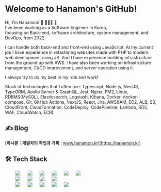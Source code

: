 # Welcome to Hanamon's GitHub!

Hi, I'm Hanamon! 👋 🧑🏻‍💻 🌳 <br>
I've been working as a Software Engineer in Korea, <br>
focusing on Back-end, software architecture, system management, and DevOps, from 2022.

I can handle both back-end and front-end using JavaScript.
At my current job I have experience in refactoring websites made with PHP to modern web development using JS.
And I have experience building infrastructure from the ground up with AWS.
I have also been working on infrastructure management, CI/CD improvement, and server operation using it.

I always try to do my best in my role and work!

Stack of technologies that I often use: Typescript, Node.js, NestJS, TypeORM, Apollo Server & GraphQL, Jest, Nginx, PM2, Linux, RDBMS(MySQL), Elasticsearch, Logstash, Kibana, Docker, docker-compose, Git, GitHub Actions, NextJS, React, Jira, AWS(IAM, EC2, ALB, S3, CloudFront, CloudFormation, CodeDeploy, CodePipeline, Lambda, RDS, WAF, CloudWatch, ECR)

## ✍️ Blog
[**하나몬** | **개발자의 작업과 기록** : www.hanamon.kr](https://hanamon.kr)

## 🛠 Tech Stack
<ul style="padding: none; list-style: none;">
  <li>
    <img src="http://img.shields.io/badge/-TypeScript-3073BF?style=for-the-badge&logo=TypeScript&logoColor=white"
       style="height: auto; margin-left: 10px; margin-right: 10px;"/>
    <img src="http://img.shields.io/badge/-Node.js-339933?style=for-the-badge&logo=Node.js&logoColor=white"
     style="height: auto; margin-left: 10px; margin-right: 10px;"/> 
    <img src="http://img.shields.io/badge/-NestJS-DA224B?style=for-the-badge&logo=NestJS&logoColor=white"
         style="height: auto; margin-left: 10px; margin-right: 10px;"/>
    <img src="http://img.shields.io/badge/-TypeORM-262627?style=for-the-badge&logo=Exercism&logoColor=white"
     style="height: auto; margin-left: 10px; margin-right: 10px;"/>
    <img src="http://img.shields.io/badge/-GraphQL-DD34A6?style=for-the-badge&logo=GraphQL&logoColor=white"
     style="height: auto; margin-left: 10px; margin-right: 10px;"/>
     <img src="http://img.shields.io/badge/-Jest-C21325?style=for-the-badge&logo=Jest&logoColor=white"
     style="height: auto; margin-left: 10px; margin-right: 10px;"/>
  </li>
  <li>
    <img src="http://img.shields.io/badge/-MySQL-4479A1?style=for-the-badge&logo=MySQL&logoColor=white"
     style="height: auto; margin-left: 10px; margin-right: 10px;"/>
    <img src="http://img.shields.io/badge/-Elasticsearch-38B6AB?style=for-the-badge&logo=Elasticsearch&logoColor=white"
     style="height: auto; margin-left: 10px; margin-right: 10px;"/>
    <img src="http://img.shields.io/badge/-Logstash-FEC512?style=for-the-badge&logo=Logstash&logoColor=black"
     style="height: auto; margin-left: 10px; margin-right: 10px;"/>
    <img src="http://img.shields.io/badge/-Kibana-F04E98?style=for-the-badge&logo=Kibana&logoColor=white"
     style="height: auto; margin-left: 10px; margin-right: 10px;"/>
  </li>
  <li>
    <img src="http://img.shields.io/badge/-Git-F05032?style=for-the-badge&logo=Git&logoColor=white"
     style="height: auto; margin-left: 10px; margin-right: 10px;"/>
    <img src="http://img.shields.io/badge/-AWS-FF9900?style=for-the-badge&logo=amazonaws&logoColor=white"
     style="height: auto; margin-left: 10px; margin-right: 10px;"/>
    <img src="http://img.shields.io/badge/-Docker-2397EC?style=for-the-badge&logo=Docker&logoColor=white"
         style="height: auto; margin-left: 10px; margin-right: 10px;"/>
    <img src="http://img.shields.io/badge/-Linux-FCC624?style=for-the-badge&logo=Linux&logoColor=black"
     style="height: auto; margin-left: 10px; margin-right: 10px;"/>
    <img src="http://img.shields.io/badge/-Jira-2480F7?style=for-the-badge&logo=Jira&logoColor=white"
     style="height: auto; margin-left: 10px; margin-right: 10px;"/>
  </li>
</ul>
